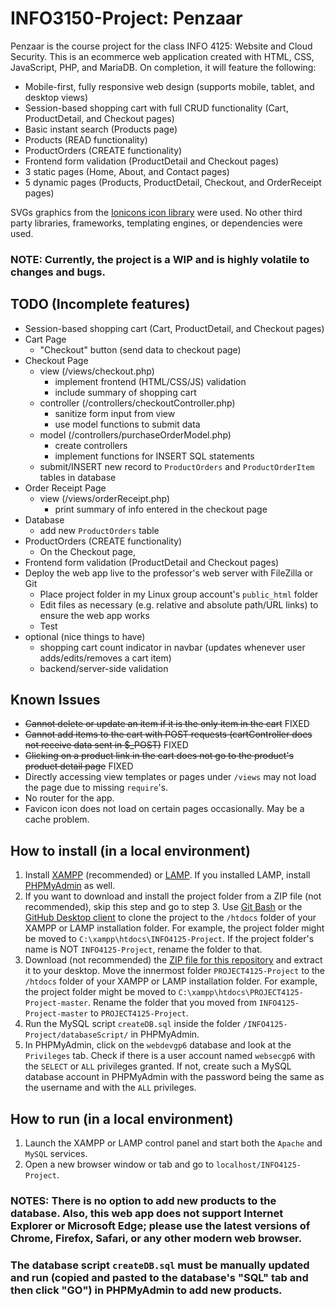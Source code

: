 # INFO3150-Project: Penzaar

Penzaar is the course project for the class INFO 4125: Website and Cloud Security.
This is an ecommerce web application created with HTML, CSS, JavaScript, PHP, and MariaDB.
On completion, it will feature the following:

- Mobile-first, fully responsive web design (supports mobile, tablet, and desktop views)
- Session-based shopping cart with full CRUD functionality (Cart, ProductDetail, and Checkout pages)
- Basic instant search (Products page)
- Products (READ functionality)
- ProductOrders (CREATE functionality)
- Frontend form validation (ProductDetail and Checkout pages)
- 3 static pages (Home, About, and Contact pages)
- 5 dynamic pages (Products, ProductDetail, Checkout, and OrderReceipt pages)

SVGs graphics from the [Ionicons icon library](https://ionicons.com/) were used.
No other third party libraries, frameworks, templating engines, or dependencies were used.

### NOTE: Currently, the project is a WIP and is highly volatile to changes and bugs.

## TODO (Incomplete features)

- Session-based shopping cart (Cart, ProductDetail, and Checkout pages)
- Cart Page
  - "Checkout" button (send data to checkout page)
- Checkout Page
  - view (/views/checkout.php)
    - implement frontend (HTML/CSS/JS) validation
    - include summary of shopping cart
  - controller (/controllers/checkoutController.php)
    - sanitize form input from view
    - use model functions to submit data
  - model (/controllers/purchaseOrderModel.php)
    - create controllers
    - implement functions for INSERT SQL statements
  - submit/INSERT new record to `ProductOrders` and `ProductOrderItem` tables in database
- Order Receipt Page
  - view (/views/orderReceipt.php)
    - print summary of info entered in the checkout page
- Database
  - add new `ProductOrders` table
- ProductOrders (CREATE functionality)
  - On the Checkout page,
- Frontend form validation (ProductDetail and Checkout pages)
- Deploy the web app live to the professor's web server with FileZilla or Git
  - Place project folder in my Linux group account's `public_html` folder
  - Edit files as necessary (e.g. relative and absolute path/URL links) to ensure the web app works
  - Test
- optional (nice things to have)
  - shopping cart count indicator in navbar (updates whenever user adds/edits/removes a cart item)
  - backend/server-side validation

## Known Issues

- ~~Cannot delete or update an item if it is the only item in the cart~~ FIXED
- ~~Cannot add items to the cart with POST requests (cartController does not receive data sent in \$\_POST)~~ FIXED
- ~~Clicking on a product link in the cart does not go to the product's product detail page~~ FIXED
- Directly accessing view templates or pages under `/views` may not load the page due to missing `require`'s.
- No router for the app.
- Favicon icon does not load on certain pages occasionally. May be a cache problem.

## How to install (in a local environment)

1. Install [XAMPP](https://www.apachefriends.org/index.html) (recommended) or [LAMP](https://bitnami.com/stack/lamp/installer). If you installed LAMP, install [PHPMyAdmin](https://www.phpmyadmin.net/) as well.
2. If you want to download and install the project folder from a ZIP file (not recommended), skip this step and go to step 3. Use [Git Bash](https://git-scm.com/downloads) or the [GitHub Desktop client](https://desktop.github.com/) to clone the project to the `/htdocs` folder of your XAMPP or LAMP installation folder. For example, the project folder might be moved to `C:\xampp\htdocs\INFO4125-Project`. If the project folder's name is NOT `INFO4125-Project`, rename the folder to that.
3. Download (not recommended) the [ZIP file for this repository](https://github.com/JunYuHuang/INFO4125-Project/archive/master.zip) and extract it to your desktop. Move the innermost folder `PROJECT4125-Project` to the `/htdocs` folder of your XAMPP or LAMP installation folder. For example, the project folder might be moved to `C:\xampp\htdocs\PROJECT4125-Project-master`. Rename the folder that you moved from `INFO4125-Project-master` to `PROJECT4125-Project`.
4. Run the MySQL script `createDB.sql` inside the folder `/INFO4125-Project/databaseScript/` in PHPMyAdmin.
5. In PHPMyAdmin, click on the `webdevgp6` database and look at the `Privileges` tab. Check if there is a user account named `websecgp6` with the `SELECT` or `ALL` privileges granted. If not, create such a MySQL database account in PHPMyAdmin with the password being the same as the username and with the `ALL` privileges.

## How to run (in a local environment)

1. Launch the XAMPP or LAMP control panel and start both the `Apache` and `MySQL` services.
2. Open a new browser window or tab and go to `localhost/INFO4125-Project`.

### NOTES: There is no option to add new products to the database. Also, this web app does not support Internet Explorer or Microsoft Edge; please use the latest versions of Chrome, Firefox, Safari, or any other modern web browser.

### The database script `createDB.sql` must be manually updated and run (copied and pasted to the database's "SQL" tab and then click "GO") in PHPMyAdmin to add new products.

<!-- ## Screenshots -->
<!-- ### Home Page -->
<!-- ### Products Page -->
<!-- ### About Page -->
<!-- ### Contact Page -->
<!-- ### Cart Page -->
<!-- ### Checkout Page -->
<!-- ### Order Confirmation Page -->
